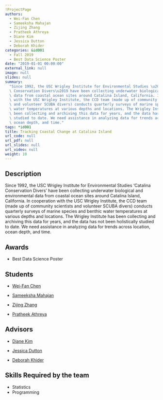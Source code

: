 ```yaml
---
!ProjectPage
authors:
  - Wei-Fan Chen
  - Sameeksha Mahajan
  - Zijing Zhang
  - Pratheek Athreya
  - Diane Kim
  - Jessica Dutton
  - Deborah Khider
categories: &id001
  - Fall 2019
  - Best Data Science Poster
date: "2019-01-01 00:00:00"
external_link: null
image: null
slides: null
summary:
  "Since 1992, the USC Wrigley Institute for Environmental Studies \u2018Catalina\
  \ Conservation Divers\u2019 have been collecting underwater biological and environmental\
  \ data from coastal ocean sites around Catalina Island, California. In cooperation\
  \ with the USC Wrigley Institute, the CCD team (made up of community scientists\
  \ and volunteer SCUBA divers) conducts quarterly surveys of marine species and benthic\
  \ water temperatures at various depths and locations. The Wrigley Institute has\
  \ been collecting and archiving this data for years, and the data has not been holistically\
  \ studied to date. We need assistance in analyzing data for trends across location,\
  \ ocean depth, and time."
tags: *id001
title: Tracking Coastal Change at Catalina Island
url_code: null
url_pdf: null
url_slides: null
url_video: null
weight: 10
---
```


## Description

Since 1992, the USC Wrigley Institute for Environmental Studies ‘Catalina Conservation Divers’ have been collecting underwater biological and environmental data from coastal ocean sites around Catalina Island, California. In cooperation with the USC Wrigley Institute, the CCD team (made up of community scientists and volunteer SCUBA divers) conducts quarterly surveys of marine species and benthic water temperatures at various depths and locations. The Wrigley Institute has been collecting and archiving this data for years, and the data has not been holistically studied to date. We need assistance in analyzing data for trends across location, ocean depth, and time.

## Awards

- Best Data Science Poster

## Students

- [Wei-Fan Chen](../../../author/wei-fan-chen)

- [Sameeksha Mahajan](../../../author/sameeksha-mahajan)

- [Zijing Zhang](../../../author/zijing-zhang)

- [Pratheek Athreya](../../../author/pratheek-athreya)

## Advisors

- [Diane Kim](../../../author/diane-kim)

- [Jessica Dutton](../../../author/jessica-dutton)

- [Deborah Khider](../../../author/deborah-khider)

## Skills Required by the team

- Statistics
- Programming
